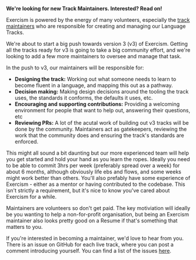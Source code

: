 **We're looking for new Track Maintainers. Interested? Read on!**

Exercism is powered by the energy of many volunteers, especially the [track maintainers](https://exercism.io/team/maintainers) who are responsible for creating and managing our Language Tracks.

We're about to start a big push towards version 3 (v3) of Exercism. Getting all the tracks ready for v3 is going to take a big community effort, and we're looking to add a few more maintainers to oversee and manage that task.

In the push to v3, our maintainers will be responsible for:
- **Designing the track:** Working out what someone needs to learn to become fluent in a language, and mapping this out as a pathway.
- **Decision making:** Making design decisions around the tooling the track uses, the standards it conforms, the defaults it uses, etc.
- **Encouraging and supporting contributions:** Providing a welcoming environment for people that want to help out, answering their questions, etc
- **Reviewing PRs:** A lot of the acutal work of building out v3 tracks will be done by the community. Maintainers act as gatekeepers, reviewing the work that the community does and ensuring the track's standards are enforced.

This might all sound a bit daunting but our more experienced team will help you get started and hold your hand as you learn the ropes. Ideally you need to be able to commit 3hrs per week (preferably spread over a week) for about 6 months, although obviously life ebs and flows, and some weeks might work better than others. You'll also prefably have some experience of Exercism - either as a mentor or having contributed to the codebase. This isn't strictly a requirement, but it's nice to know you've cared about Exercism for a while.

Maintainers are volunteers so don't get paid. The key motiviation will ideally be you wanting to help a non-for-profit organisation, but being an Exercism maintainer also looks pretty good on a Resume if that's something that matters to you.

If you're interested in becoming a maintainer, we'd love to hear from you. There is an issue on GitHub for each live track, where you can post a comment introducing yourself. You can find a list of the issues [here](....).
